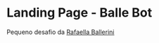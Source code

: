 # Landing Page - Balle Bot

Pequeno desafio da [Rafaella Ballerini](https://www.youtube.com/watch?v=llF6vD-RljE)

